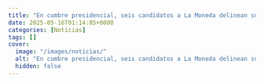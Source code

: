 ```yaml
---
title: "En cumbre presidencial, seis candidatos a La Moneda delinean sus propuestas en infraestructura"
date: 2025-05-16T01:14:05+0000
categories: [Noticias]
tags: []
cover:
  image: "/images/noticias/"
  alt: "En cumbre presidencial, seis candidatos a La Moneda delinean sus propuestas en infraestructura"
  hidden: false
---
```



